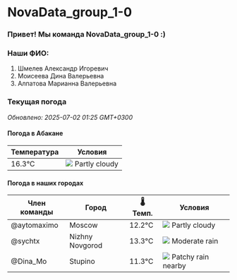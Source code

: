 # NovaData_group_1-0
### Привет! Мы команда NovaData_group_1-0 :)

### Наши ФИО:
1. Шмелев Александр Игоревич
2. Моисеева Дина Валерьевна
3. Алпатова Марианна Валерьевна

### Текущая погода
<!-- WEATHER:START -->
_Обновлено: 2025-07-02 01:25 GMT+0300_

#### Погода в Абакане

| Температура | Условия |
|-------------|----------|
| 16.3°C     | ![](https://cdn.weatherapi.com/weather/64x64/day/116.png) Partly cloudy |

#### Погода в наших городах

| Член команды  | Город               | 🌡️ Темп.  | Условия          |
|---------------|---------------------|-----------|--------------------|
| @aytomaximo    | Moscow              |   12.2°C | ![](https://cdn.weatherapi.com/weather/64x64/night/116.png) Partly cloudy |
| @sychtx        | Nizhny Novgorod     |   13.3°C | ![](https://cdn.weatherapi.com/weather/64x64/night/302.png) Moderate rain |
| @Dina_Mo       | Stupino             |   11.3°C | ![](https://cdn.weatherapi.com/weather/64x64/night/176.png) Patchy rain nearby |

<!-- WEATHER:END -->
